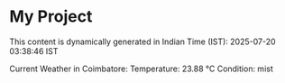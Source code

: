 # My Project

This content is dynamically generated in Indian Time (IST): 2025-07-20 03:38:46 IST


Current Weather in Coimbatore:
Temperature: 23.88 °C
Condition: mist
